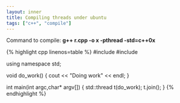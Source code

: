 ```yaml
---
layout: inner
title: Compiling threads under ubuntu
tags: ["c++", "compile"]
---
```


Command to compile:
**g++ r.cpp -o x -pthread -std=c++0x**

{% highlight cpp linenos=table %}
#include <iostream>
#include <thread>

using namespace std;
  
void do_work() {
  cout << "Doing work" << endl;
}

int main(int argc,char* argv[]) {
  std::thread t(do_work);
  t.join();
}
{% endhighlight %}

